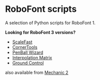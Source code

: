 RoboFont scripts
================

A selection of Python scripts for RoboFont 1.

**Looking for RoboFont 3 versions?**

- [ScaleFast](http://github.com/roboDocs/ScaleFast)
- [CornerTools](http://github.com/roboDocs/CornerTools)
- [PenBall Wizard](http://github.com/roboDocs/PenBallWizard)
- [Interpolation Matrix](http://github.com/roboDocs/interpolationMatrix)
- [Ground Control](http://github.com/roboDocs/GroundControl)

also available from [Mechanic 2](http://robofontmechanic.com/)
